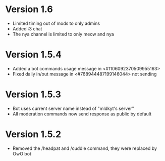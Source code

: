 # Version 1.6
+ Limited timing out of mods to only admins
+ Added :3 chat
+ The nya channel is limited to only meow and nya

# Version 1.5.4
+ Added a bot commands usage message in <#1106092370509955163>
+ Fixed daily in/out message in <#768944487199146044> not sending

# Version 1.5.3
+ Bot uses current server name instead of "mldkyt's server"
+ All moderation commands now send response as public by default

# Version 1.5.2
- Removed the /headpat and /cuddle command, they were replaced by OwO bot
